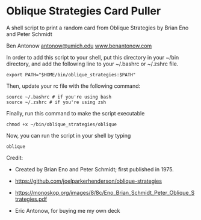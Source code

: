 Oblique Strategies Card Puller 
====================

A shell script to print a random card from Oblique Strategies by Brian Eno and Peter Schmidt

Ben Antonow antonow@umich.edu
www.benantonow.com



In order to add this script to your shell, put this directory in your ~/bin directory, and add the following line to your ~/.bashrc or ~/.zshrc file.

```
export PATH="$HOME/bin/oblique_strategies:$PATH"
```

Then, update your rc file with the following command:

```
source ~/.bashrc # if you're using bash
source ~/.zshrc # if you're using zsh
```

Finally, run this command to make the script executable

```
chmod +x ~/bin/oblique_strategies/oblique
```

Now, you can run the script in your shell by typing 

```
oblique
```

Credit:

* Created by Brian Eno and Peter Schmidt; first published in 1975.

* https://github.com/joelparkerhenderson/oblique-strategies

* https://monoskop.org/images/8/8c/Eno_Brian_Schmidt_Peter_Oblique_Strategies.pdf

* Eric Antonow, for buying me my own deck